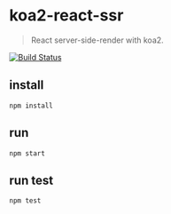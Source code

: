 # koa2-react-ssr

> React server-side-render with koa2.

[![Build Status](https://travis-ci.org/addhome2001/koa2-react-ssr.svg?branch=master)](https://travis-ci.org/addhome2001/koa2-react-ssr)

## install

```
npm install
```
## run
```
npm start
```
## run test
```
npm test
```

